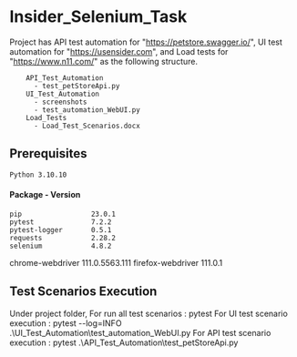 # Insider_Selenium_Task
  Project has 
  API test automation for "https://petstore.swagger.io/",
  UI test automation for "https://usensider.com", and 
  Load tests for "https://www.n11.com/" as the following structure.
  
        API_Test_Automation
          - test_petStoreApi.py
        UI_Test_Automation
          - screenshots
          - test_automation_WebUI.py
        Load_Tests
          - Load_Test_Scenarios.docx
    
## Prerequisites
    Python 3.10.10

#### Package - Version
    pip                 23.0.1
    pytest              7.2.2
    pytest-logger       0.5.1
    requests            2.28.2
    selenium            4.8.2

chrome-webdriver    111.0.5563.111
firefox-webdriver   111.0.1

## Test Scenarios Execution
Under project folder,
    For run all test scenarios : pytest
    For UI test scenario execution : pytest --log=INFO .\UI_Test_Automation\test_automation_WebUI.py
    For API test scenario execution : pytest .\API_Test_Automation\test_petStoreApi.py
